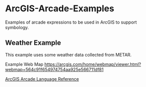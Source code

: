 # ArcGIS-Arcade-Examples
Examples of arcade expressions to be used in ArcGIS to support symbology.

## Weather Example
This example uses some weather data collected from METAR.

Example Web Map
https://arcgis.com/home/webmap/viewer.html?webmap=564c91f654974754aa925e566711df81


[ArcGIS Arcade Language Reference](https://developers.arcgis.com/arcade/guide/logic/)
